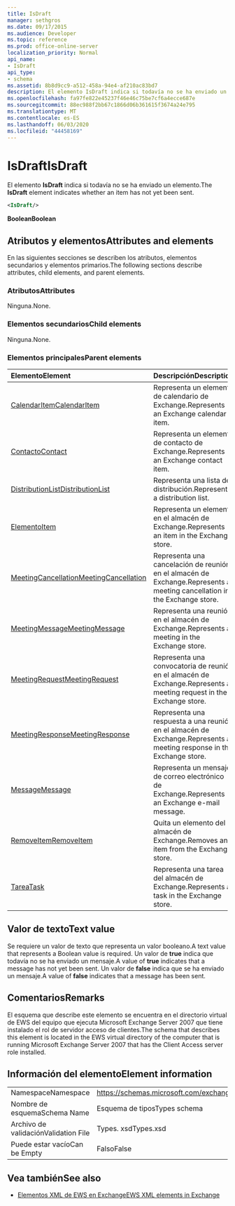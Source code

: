 ```yaml
---
title: IsDraft
manager: sethgros
ms.date: 09/17/2015
ms.audience: Developer
ms.topic: reference
ms.prod: office-online-server
localization_priority: Normal
api_name:
- IsDraft
api_type:
- schema
ms.assetid: 8b8d9cc9-a512-458a-94e4-af210ac83bd7
description: El elemento IsDraft indica si todavía no se ha enviado un elemento.
ms.openlocfilehash: fa97fe822e45237f46e46c75be7cf6a4ecce687e
ms.sourcegitcommit: 88ec988f2bb67c1866d06b361615f3674a24e795
ms.translationtype: MT
ms.contentlocale: es-ES
ms.lasthandoff: 06/03/2020
ms.locfileid: "44458169"
---
```

# <a name="isdraft"></a><span data-ttu-id="6365b-103">IsDraft</span><span class="sxs-lookup"><span data-stu-id="6365b-103">IsDraft</span></span>

<span data-ttu-id="6365b-104">El elemento **IsDraft** indica si todavía no se ha enviado un elemento.</span><span class="sxs-lookup"><span data-stu-id="6365b-104">The **IsDraft** element indicates whether an item has not yet been sent.</span></span> 
  
```xml
<IsDraft/>
```

 <span data-ttu-id="6365b-105">**Boolean**</span><span class="sxs-lookup"><span data-stu-id="6365b-105">**Boolean**</span></span>
## <a name="attributes-and-elements"></a><span data-ttu-id="6365b-106">Atributos y elementos</span><span class="sxs-lookup"><span data-stu-id="6365b-106">Attributes and elements</span></span>

<span data-ttu-id="6365b-107">En las siguientes secciones se describen los atributos, elementos secundarios y elementos primarios.</span><span class="sxs-lookup"><span data-stu-id="6365b-107">The following sections describe attributes, child elements, and parent elements.</span></span>
  
### <a name="attributes"></a><span data-ttu-id="6365b-108">Atributos</span><span class="sxs-lookup"><span data-stu-id="6365b-108">Attributes</span></span>

<span data-ttu-id="6365b-109">Ninguna.</span><span class="sxs-lookup"><span data-stu-id="6365b-109">None.</span></span>
  
### <a name="child-elements"></a><span data-ttu-id="6365b-110">Elementos secundarios</span><span class="sxs-lookup"><span data-stu-id="6365b-110">Child elements</span></span>

<span data-ttu-id="6365b-111">Ninguna.</span><span class="sxs-lookup"><span data-stu-id="6365b-111">None.</span></span>
  
### <a name="parent-elements"></a><span data-ttu-id="6365b-112">Elementos principales</span><span class="sxs-lookup"><span data-stu-id="6365b-112">Parent elements</span></span>

|<span data-ttu-id="6365b-113">**Elemento**</span><span class="sxs-lookup"><span data-stu-id="6365b-113">**Element**</span></span>|<span data-ttu-id="6365b-114">**Descripción**</span><span class="sxs-lookup"><span data-stu-id="6365b-114">**Description**</span></span>|
|:-----|:-----|
|[<span data-ttu-id="6365b-115">CalendarItem</span><span class="sxs-lookup"><span data-stu-id="6365b-115">CalendarItem</span></span>](calendaritem.md) <br/> |<span data-ttu-id="6365b-116">Representa un elemento de calendario de Exchange.</span><span class="sxs-lookup"><span data-stu-id="6365b-116">Represents an Exchange calendar item.</span></span>  <br/> |
|[<span data-ttu-id="6365b-117">Contacto</span><span class="sxs-lookup"><span data-stu-id="6365b-117">Contact</span></span>](contact.md) <br/> |<span data-ttu-id="6365b-118">Representa un elemento de contacto de Exchange.</span><span class="sxs-lookup"><span data-stu-id="6365b-118">Represents an Exchange contact item.</span></span>  <br/> |
|[<span data-ttu-id="6365b-119">DistributionList</span><span class="sxs-lookup"><span data-stu-id="6365b-119">DistributionList</span></span>](distributionlist.md) <br/> |<span data-ttu-id="6365b-120">Representa una lista de distribución.</span><span class="sxs-lookup"><span data-stu-id="6365b-120">Represents a distribution list.</span></span>  <br/> |
|[<span data-ttu-id="6365b-121">Elemento</span><span class="sxs-lookup"><span data-stu-id="6365b-121">Item</span></span>](item.md) <br/> |<span data-ttu-id="6365b-122">Representa un elemento en el almacén de Exchange.</span><span class="sxs-lookup"><span data-stu-id="6365b-122">Represents an item in the Exchange store.</span></span>  <br/> |
|[<span data-ttu-id="6365b-123">MeetingCancellation</span><span class="sxs-lookup"><span data-stu-id="6365b-123">MeetingCancellation</span></span>](meetingcancellation.md) <br/> |<span data-ttu-id="6365b-124">Representa una cancelación de reunión en el almacén de Exchange.</span><span class="sxs-lookup"><span data-stu-id="6365b-124">Represents a meeting cancellation in the Exchange store.</span></span>  <br/> |
|[<span data-ttu-id="6365b-125">MeetingMessage</span><span class="sxs-lookup"><span data-stu-id="6365b-125">MeetingMessage</span></span>](meetingmessage.md) <br/> |<span data-ttu-id="6365b-126">Representa una reunión en el almacén de Exchange.</span><span class="sxs-lookup"><span data-stu-id="6365b-126">Represents a meeting in the Exchange store.</span></span>  <br/> |
|[<span data-ttu-id="6365b-127">MeetingRequest</span><span class="sxs-lookup"><span data-stu-id="6365b-127">MeetingRequest</span></span>](meetingrequest.md) <br/> |<span data-ttu-id="6365b-128">Representa una convocatoria de reunión en el almacén de Exchange.</span><span class="sxs-lookup"><span data-stu-id="6365b-128">Represents a meeting request in the Exchange store.</span></span>  <br/> |
|[<span data-ttu-id="6365b-129">MeetingResponse</span><span class="sxs-lookup"><span data-stu-id="6365b-129">MeetingResponse</span></span>](meetingresponse.md) <br/> |<span data-ttu-id="6365b-130">Representa una respuesta a una reunión en el almacén de Exchange.</span><span class="sxs-lookup"><span data-stu-id="6365b-130">Represents a meeting response in the Exchange store.</span></span>  <br/> |
|[<span data-ttu-id="6365b-131">Message</span><span class="sxs-lookup"><span data-stu-id="6365b-131">Message</span></span>](message-ex15websvcsotherref.md) <br/> |<span data-ttu-id="6365b-132">Representa un mensaje de correo electrónico de Exchange.</span><span class="sxs-lookup"><span data-stu-id="6365b-132">Represents an Exchange e-mail message.</span></span>  <br/> |
|[<span data-ttu-id="6365b-133">RemoveItem</span><span class="sxs-lookup"><span data-stu-id="6365b-133">RemoveItem</span></span>](removeitem.md) <br/> |<span data-ttu-id="6365b-134">Quita un elemento del almacén de Exchange.</span><span class="sxs-lookup"><span data-stu-id="6365b-134">Removes an item from the Exchange store.</span></span>  <br/> |
|[<span data-ttu-id="6365b-135">Tarea</span><span class="sxs-lookup"><span data-stu-id="6365b-135">Task</span></span>](task.md) <br/> |<span data-ttu-id="6365b-136">Representa una tarea del almacén de Exchange.</span><span class="sxs-lookup"><span data-stu-id="6365b-136">Represents a task in the Exchange store.</span></span>  <br/> |
   
## <a name="text-value"></a><span data-ttu-id="6365b-137">Valor de texto</span><span class="sxs-lookup"><span data-stu-id="6365b-137">Text value</span></span>

<span data-ttu-id="6365b-138">Se requiere un valor de texto que representa un valor booleano.</span><span class="sxs-lookup"><span data-stu-id="6365b-138">A text value that represents a Boolean value is required.</span></span> <span data-ttu-id="6365b-139">Un valor de **true** indica que todavía no se ha enviado un mensaje.</span><span class="sxs-lookup"><span data-stu-id="6365b-139">A value of **true** indicates that a message has not yet been sent.</span></span> <span data-ttu-id="6365b-140">Un valor de **false** indica que se ha enviado un mensaje.</span><span class="sxs-lookup"><span data-stu-id="6365b-140">A value of **false** indicates that a message has been sent.</span></span> 
  
## <a name="remarks"></a><span data-ttu-id="6365b-141">Comentarios</span><span class="sxs-lookup"><span data-stu-id="6365b-141">Remarks</span></span>

<span data-ttu-id="6365b-142">El esquema que describe este elemento se encuentra en el directorio virtual de EWS del equipo que ejecuta Microsoft Exchange Server 2007 que tiene instalado el rol de servidor acceso de clientes.</span><span class="sxs-lookup"><span data-stu-id="6365b-142">The schema that describes this element is located in the EWS virtual directory of the computer that is running Microsoft Exchange Server 2007 that has the Client Access server role installed.</span></span>
  
## <a name="element-information"></a><span data-ttu-id="6365b-143">Información del elemento</span><span class="sxs-lookup"><span data-stu-id="6365b-143">Element information</span></span>

|||
|:-----|:-----|
|<span data-ttu-id="6365b-144">Namespace</span><span class="sxs-lookup"><span data-stu-id="6365b-144">Namespace</span></span>  <br/> |https://schemas.microsoft.com/exchange/services/2006/types  <br/> |
|<span data-ttu-id="6365b-145">Nombre de esquema</span><span class="sxs-lookup"><span data-stu-id="6365b-145">Schema Name</span></span>  <br/> |<span data-ttu-id="6365b-146">Esquema de tipos</span><span class="sxs-lookup"><span data-stu-id="6365b-146">Types schema</span></span>  <br/> |
|<span data-ttu-id="6365b-147">Archivo de validación</span><span class="sxs-lookup"><span data-stu-id="6365b-147">Validation File</span></span>  <br/> |<span data-ttu-id="6365b-148">Types. xsd</span><span class="sxs-lookup"><span data-stu-id="6365b-148">Types.xsd</span></span>  <br/> |
|<span data-ttu-id="6365b-149">Puede estar vacío</span><span class="sxs-lookup"><span data-stu-id="6365b-149">Can be Empty</span></span>  <br/> |<span data-ttu-id="6365b-150">Falso</span><span class="sxs-lookup"><span data-stu-id="6365b-150">False</span></span>  <br/> |
   
## <a name="see-also"></a><span data-ttu-id="6365b-151">Vea también</span><span class="sxs-lookup"><span data-stu-id="6365b-151">See also</span></span>



- [<span data-ttu-id="6365b-152">Elementos XML de EWS en Exchange</span><span class="sxs-lookup"><span data-stu-id="6365b-152">EWS XML elements in Exchange</span></span>](ews-xml-elements-in-exchange.md)

